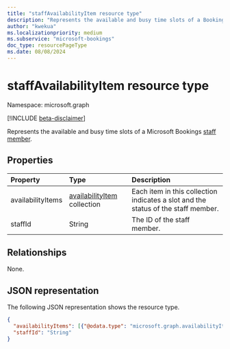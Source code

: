 ```yaml
---
title: "staffAvailabilityItem resource type"
description: "Represents the available and busy time slots of a Bookings staff member."
author: "kwekua"
ms.localizationpriority: medium
ms.subservice: "microsoft-bookings"
doc_type: resourcePageType
ms.date: 08/08/2024
---
```


# staffAvailabilityItem resource type

Namespace: microsoft.graph

 [!INCLUDE [beta-disclaimer](../../includes/beta-disclaimer.md)]

Represents the available and busy time slots of a Microsoft Bookings [staff member](bookingstaffmember.md).

## Properties

| Property  | Type |Description|
|:---------------|:--------|:----------|
|availabilityItems |[availabilityItem](availabilityitem.md) collection |Each item in this collection indicates a slot and the status of the staff member.|
|staffId |String |The ID of the staff member.|

## Relationships

None.

## JSON representation

The following JSON representation shows the resource type.

<!-- {
  "blockType": "resource",
  "@odata.type": "microsoft.graph.staffAvailabilityItem"
}-->

``` json
{
  "availabilityItems": [{"@odata.type": "microsoft.graph.availabilityItem"}],
  "staffId": "String"
}
```
